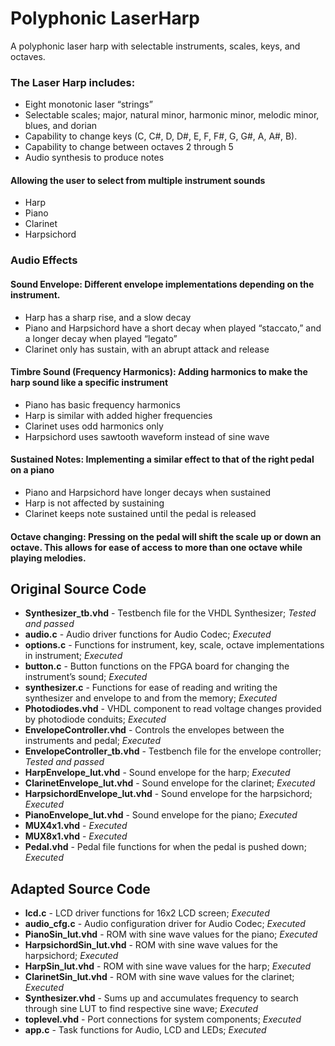 # Polyphonic LaserHarp

A polyphonic laser harp with selectable instruments, scales, keys, and octaves.

### The Laser Harp includes:
- Eight monotonic laser “strings”
- Selectable scales; major, natural minor, harmonic minor, melodic minor, blues, and dorian
- Capability to change keys (C, C#, D, D#, E, F, F#, G, G#, A, A#, B).
- Capability to change between octaves 2 through 5
- Audio synthesis to produce notes

#### Allowing the user to select from multiple instrument sounds
- Harp
- Piano
- Clarinet
- Harpsichord

### Audio Effects

#### Sound Envelope: Different envelope implementations depending on the instrument. 
- Harp has a sharp rise, and a slow decay
- Piano and Harpsichord have a short decay when played “staccato,” and a longer decay when played “legato”
- Clarinet only has sustain, with an abrupt attack and release

#### Timbre Sound (Frequency Harmonics): Adding harmonics to make the harp sound like a specific instrument
- Piano has basic frequency harmonics
- Harp is similar with added higher frequencies
- Clarinet uses odd harmonics only
- Harpsichord uses sawtooth waveform instead of sine wave

#### Sustained Notes: Implementing a similar effect to that of the right pedal on a piano
- Piano and Harpsichord have longer decays when sustained
- Harp is not affected by sustaining
- Clarinet keeps note sustained until the pedal is released

#### Octave changing: Pressing on the pedal will shift the scale up or down an octave. This allows for ease of access to more than one octave while playing melodies.


## Original Source Code
- **Synthesizer_tb.vhd** - Testbench file for the VHDL Synthesizer; *Tested and passed*
- **audio.c** - Audio driver functions for Audio Codec; *Executed*
- **options.c** - Functions for instrument, key, scale, octave implementations in instrument; *Executed*
- **button.c** - Button functions on the FPGA board for changing the instrument’s sound; *Executed*
- **synthesizer.c** - Functions for ease of reading and writing the synthesizer and envelope to and from the memory; *Executed*
- **Photodiodes.vhd** - VHDL component to read voltage changes provided by photodiode conduits; *Executed*
- **EnvelopeController.vhd** - Controls the envelopes between the instruments and pedal; *Executed*
- **EnvelopeController_tb.vhd** - Testbench file for the envelope controller; *Tested and passed*
- **HarpEnvelope_lut.vhd** - Sound envelope for the harp; *Executed*
- **ClarinetEnvelope_lut.vhd** - Sound envelope for the clarinet; *Executed*
- **HarpsichordEnvelope_lut.vhd** - Sound envelope for the harpsichord; *Executed*
- **PianoEnvelope_lut.vhd** - Sound envelope for the piano; *Executed*
- **MUX4x1.vhd** - *Executed*
- **MUX8x1.vhd** - *Executed*
- **Pedal.vhd** - Pedal file functions for when the pedal is pushed down; *Executed*

## Adapted Source Code
- **lcd.c** - LCD driver functions for 16x2 LCD screen; *Executed*
- **audio_cfg.c** - Audio configuration driver for Audio Codec; *Executed*
- **PianoSin_lut.vhd** - ROM with sine wave values for the piano; *Executed*
- **HarpsichordSin_lut.vhd** - ROM with sine wave values for the harpsichord; *Executed*
- **HarpSin_lut.vhd** - ROM with sine wave values for the harp; *Executed*
- **ClarinetSin_lut.vhd** - ROM with sine wave values for the clarinet; *Executed*
- **Synthesizer.vhd** - Sums up and accumulates frequency to search through sine LUT to find respective sine wave; *Executed*
- **toplevel.vhd** - Port connections for system components; *Executed*
- **app.c** - Task functions for Audio, LCD and LEDs; *Executed*
